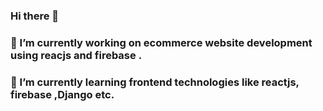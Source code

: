 ### Hi there 👋
### 🔭 I’m currently working on ecommerce website development using reacjs and firebase .
### 🌱 I’m currently learning frontend technologies like reactjs, firebase ,Django etc.

<!--
**Sansgupta25/Sansgupta25** is a ✨ _special_ ✨ repository because its `README.md` (this file) appears on your GitHub profile.

Here are some ideas to get you started:

- 🔭 I’m currently working on ecommerce website development using reacjs and firebase . 
- 🌱 I’m currently learning frontend technologies like reactjs, firebase ,Django etc.
- 👯 I’m looking to collaborate on ...
- 🤔 I’m looking for help with learning backend technologies.
- 💬 Ask me about ...
- 📫 How to reach me: ...
- 😄 Pronouns: ...
- ⚡ Fun fact: ...
-->

